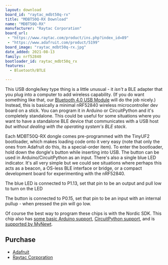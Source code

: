 ```yaml
---
layout: download
board_id: "raytac_mdbt50q-rx"
title: "MDBT50Q-RX Download"
name: "MDBT50Q-RX"
manufacturer: "Raytac Corporation"
board_url:
 - "https://www.raytac.com/product/ins.php?index_id=89"
 - "https://www.adafruit.com/product/5199"
board_image: "raytac_mdbt50q-rx.jpg"
date_added: 2021-08-13
family: nrf52840
bootloader_id: raytac_mdbt50q_rx
features:
  - Bluetooth/BTLE

---
```


This USB dongle/key type thing is a little unusual - it *isn't* a BLE adapter that you plug into a computer to add wireless capability. (If you do want something like that, our [Bluetooth 4.0 USB Module](https://www.adafruit.com/products/1327) will do the job nicely.) Instead, this is basically a minimal nRF52840 wireless microcontroller dev board on a stick. You can program it in Arduino or CircuitPython and it's completely standalone. This could be useful for some situations where you want to have a standalone BLE device that communicates with a USB host *but without dealing with the operating system's BLE stack*.

Each MDBT50Q-RX dongle comes pre-programmed with the TinyUF2 bootloader, which makes loading code onto it very easy (note that only the ones from Adafruit do this, its a special-order item). To enter the bootloader, hold down the dongle's button while inserting into USB. The button can be used in Arduino/CircuitPython as an input. There's also a single blue LED indicator. It's all very simple but we could see situations where perhaps this acts as a beacon, a OS-less BLE interface or bridge, or a compact development board for experimenting with the nRF52840.

The blue LED is connected to P1.13, set that pin to be an output and pull low to turn on the LED

The button is connected to P0.15, set that pin to be an input with an internal pullup - when pressed the pin will go low.

Of course the best way to program these chips is with the Nordic SDK. This chip also has [some basic Arduino support](https://github.com/adafruit/Adafruit_nRF52_Arduino), [CircuitPython support](https://github.com/adafruit/circuitpython/tree/main/ports/nrf), and is [supported by MyNewt](https://mynewt.apache.org/latest/tutorials/blinky/nRF52.html).

## Purchase
* [Adafruit](https://www.adafruit.com/product/5199)
* [Raytac Corporation](https://www.raytac.com/product/ins.php?index_id=89)
